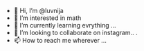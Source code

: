 - 👋 Hi, I’m @luvnija
- 👀 I’m interested in math
- 🌱 I’m currently learning evrything ...
- 💞️ I’m looking to collaborate on  instagram.. .
- 📫 How to reach me  wherever ...

<!---
luvnija/luvnija is a ✨ special ✨ repository because its `README.md` (this file) appears on your GitHub profile.
You can click the Preview link to take a look at your changes.
--->

